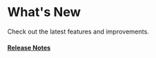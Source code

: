 # What's New

Check out the latest features and improvements.

#### [Release Notes](https://github.com/hypernym-studio/merge/releases)

